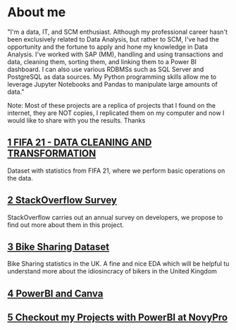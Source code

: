 # About me
"I'm a data, IT, and SCM enthusiast. Although my professional career hasn't been exclusively related to Data Analysis, but rather to SCM, I've had the opportunity and the fortune to apply and hone my knowledge in Data Analysis. I've worked with SAP (MM), handling and using transactions and data, cleaning them, sorting them, and linking them to a Power BI dashboard. I can also use various RDBMSs such as SQL Server and PostgreSQL as data sources. My Python programming skills allow me to leverage Jupyter Notebooks and Pandas to manipulate large amounts of data."

Note: Most of these projects are a replica of projects that I found on the internet, they are NOT copies, I replicated them on my computer and now I would like to share with you the results. Thanks


## [1 FIFA 21 - DATA CLEANING AND TRANSFORMATION ](https://github.com/blackmonk69/PORTFOLIO-GITHUB-DATA-ANALYTICS/tree/main/FIFA_21) 
Dataset with statistics from FIFA 21, where we perform basic operations on the data.

## [2 StackOverflow Survey ](https://github.com/blackmonk69/PORTFOLIO-GITHUB-DATA-ANALYTICS/tree/main/Stackoverflow_Survey) 
StackOverflow carries out an annual survey on developers, we propose to find out more about them in this project.

## [3 Bike Sharing Dataset](https://github.com/blackmonk69/PORTFOLIO-GITHUB-DATA-ANALYTICS/tree/main/Bike_Sharing) 
Bike Sharing statistics in the UK. A fine and nice EDA which will be helpful tu understand more about the idiosincracy of bikers in the United Kingdom
## [4 PowerBI and Canva](https://github.com/blackmonk69/PORTFOLIO-GITHUB-DATA-ANALYTICS/tree/main/POWER_BI_CANVA) 
## [5 Checkout my Projects with PowerBI at NovyPro](https://www.novypro.com/profile_about/arielchocobar)


